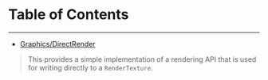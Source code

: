 # Table of Contents
---
- [Graphics/DirectRender](DirectRender.md)
> This provides a simple implementation of a rendering API that is used for
> writing directly to a `RenderTexture`.